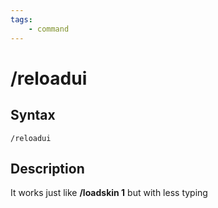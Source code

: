 ```yaml
---
tags:
    - command
---
```

# /reloadui

## Syntax
<!--cmd-syntax-start-->
```eqcommand
/reloadui
```
<!--cmd-syntax-end-->

## Description
<!--cmd-desc-start-->
It works just like **/loadskin 1** but with less typing
<!--cmd-desc-end-->
